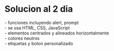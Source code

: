 <h1>Solucion al 2 dia</h1>
  <p>
  - funciones incluyendo alert, prompt <br>
  - se usa HTML, CSS, JavaScript <br>
  - elementos centrados y alineados horizontalmente <br>
  - colores neutros <br>
  - etiquetas y boton personalizado <br>
  </p>
